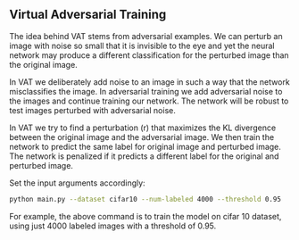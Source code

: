 ## Virtual Adversarial Training

The idea behind VAT stems from adversarial examples. We can perturb an image with noise so small that it is
invisible to the eye and yet the neural network may produce a different classification for the perturbed image than the original image. 

In VAT we deliberately add noise to an image in such a way that the network misclassifies the image. In adversarial training we add adversarial noise to the images and continue training our network. The network will be robust to test images perturbed with adversarial noise.


In VAT we try to find a perturbation (r) that maximizes
the KL divergence between the original image and the adversarial image. We then train the network to predict the same label for original image and perturbed image. The network is penalized if it predicts a different label for the original and perturbed image.

Set the input arguments accordingly:

```bash
python main.py --dataset cifar10 --num-labeled 4000 --threshold 0.95
```
For example, the above command is to train the model on cifar 10 dataset, using just 4000 labeled images with a threshold of 0.95.